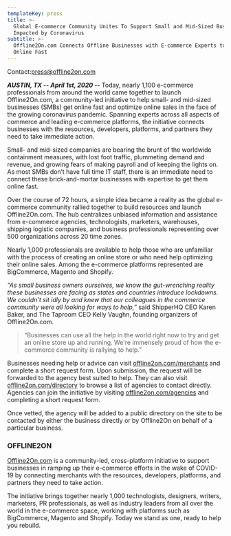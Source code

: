 ```yaml
---
templateKey: press
title: >-
  Global E-commerce Community Unites To Support Small and Mid-Sized Businesses
  Impacted by Coronavirus
subtitle: >-
  Offline2On.com Connects Offline Businesses with E-commerce Experts to Get
  Online Fast
---
```

Contact:[press@offline2on.com](mailto:press@offline2on.com)



***AUSTIN, TX -- April 1st, 2020 --*** Today, nearly 1,100 e-commerce professionals from around the world came together to launch Offline2On.com, a community-led initiative to help small- and mid-sized businesses (SMBs) get online fast and optimize online sales in the face of the growing coronavirus pandemic. Spanning experts across all aspects of commerce and leading e-commerce platforms, the initiative connects businesses with the resources, developers, platforms, and partners they need to take immediate action.

Small- and mid-sized companies are bearing the brunt of the worldwide containment measures, with lost foot traffic, plummeting demand and revenue, and growing fears of making payroll and of keeping the lights on. As most SMBs don’t have full time IT staff, there is an immediate need to connect these brick-and-mortar businesses with expertise to get them online fast.

Over the course of 72 hours, a simple idea became a reality as the global e-commerce community rallied together to build resources and launch Offline2On.com. The hub centralizes unbiased information and assistance from e-commerce agencies, technologists, marketers, warehouses, shipping logistic companies, and business professionals representing over 500 organizations across 20 time zones. 

Nearly 1,000 professionals are available to help those who are unfamiliar with the process of creating an online store or who need help optimizing their online sales. Among the e-commerce platforms represented are BigCommerce, Magento and Shopify.

*“As small business owners ourselves, we know the gut-wrenching reality these businesses are facing as states and countries introduce lockdowns. We couldn’t sit idly by and knew that our colleagues in the commerce community were all looking for ways to help,”* said ShipperHQ CEO Karen Baker, and The Taproom CEO Kelly Vaughn, founding organizers of Offline2On.com. 

> “Businesses can use all the help in the world right now to try and get an online store up and running. We're immensely proud of how the e-commerce community is rallying to help.”

Businesses needing help or advice can visit [offline2on.com/merchants](https://offline2on.com/merchants) and complete a short request form. Upon submission, the request will be forwarded to the agency best suited to help. They can also visit [offline2on.com/directory](https://offline2on.com/directory) to browse a list of agencies to contact directly. Agencies can join the initiative by visiting [offline2on.com/agencies](https://offline2on.com/agencies) and completing a short request form. 

Once vetted, the agency will be added to a public directory on the site to be contacted by either the business directly or by Offline2On on behalf of a particular business.

### OFFLINE2ON

[Offline2On.com](https://offline2on.com/) is a community-led, cross-platform initiative to support businesses in ramping up their e-commerce efforts in the wake of COVID-19 by connecting merchants with the resources, developers, platforms, and partners they need to take action.

The initiative brings together nearly 1,000 technologists, designers, writers, marketers, PR professionals, as well as industry leaders from all over the world in the e-commerce space, working with platforms such as BigCommerce, Magento and Shopify. Today we stand as one, ready to help you rebuild.